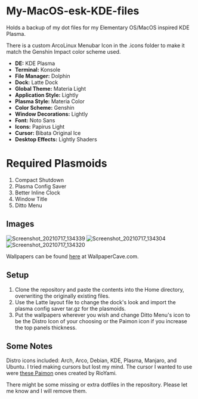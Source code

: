 # My-MacOS-esk-KDE-files
Holds a backup of my dot files for my Elementary OS/MacOS inspired KDE Plasma.

There is a custom ArcoLinux Menubar Icon in the .icons folder to make it match the Genshin Impact color scheme used.

+ **DE:** KDE Plasma
+ **Terminal:** Konsole
+ **File Manager:** Dolphin
+ **Dock:** Latte Dock
+ **Global Theme:** Materia Light
+ **Application Style:** Lightly
+ **Plasma Style:** Materia Color
+ **Color Scheme:** Genshin
+ **Window Decorations:** Lightly
+ **Font:** Noto Sans
+ **Icons:** Papirus Light
+ **Cursor:** Bibata Original Ice
+ **Desktop Effects:** Lightly Shaders

# Required Plasmoids

1. Compact Shutdown
2. Plasma Config Saver
3. Better Inline Clock
4. Window Title
5. Ditto Menu

## Images

![Screenshot_20210717_134339](https://user-images.githubusercontent.com/20647749/126049045-9f1b4862-c265-4533-b8f8-b5cedc4fdc6f.png)
![Screenshot_20210717_134304](https://user-images.githubusercontent.com/20647749/126049041-73f263a0-b129-4faa-aada-acf8246416cd.png)
![Screenshot_20210717_134320](https://user-images.githubusercontent.com/20647749/126049043-38df59d2-fd13-4f04-8ed7-e7822081b1ab.png)

Wallpapers can be found [here](https://wallpapercave.com/genshin-impact-wallpapers) at WallpaperCave.com.

## Setup

1. Clone the repository and paste the contents into the Home directory, overwriting the originally existing files.
2. Use the Latte layout file to change the dock's look and import the plasma config saver tar.gz for the plasmoids.
3. Put the wallpapers wherever you wish and change Ditto Menu's icon to be the Distro Icon of your choosing or the Paimon icon if you increase the top panels thickness.

## Some Notes

Distro icons included: Arch, Arco, Debian, KDE, Plasma, Manjaro, and Ubuntu.
I tried making cursors but lost my mind. The cursor I wanted to use were [these Paimon](https://www.deviantart.com/rioyami/art/Paimon-cursors-Genshin-Impact-840207973) ones created by RioYami.

There might be some missing or extra dotfiles in the repository. Please let me know and I will remove them.
